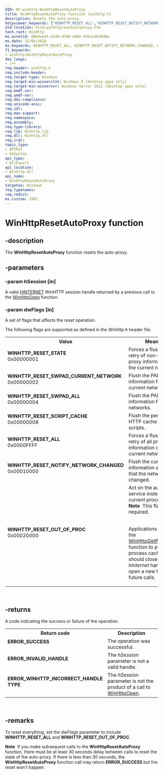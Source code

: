 ```yaml
---
UID: NF:winhttp.WinHttpResetAutoProxy
title: WinHttpResetAutoProxy function (winhttp.h)
description: Resets the auto-proxy.
helpviewer_keywords: ["WINHTTP_RESET_ALL","WINHTTP_RESET_NOTIFY_NETWORK_CHANGED","WINHTTP_RESET_OUT_OF_PROC","WINHTTP_RESET_SCRIPT_CACHE","WINHTTP_RESET_STATE","WINHTTP_RESET_SWPAD_ALL","WINHTTP_RESET_SWPAD_CURRENT_NETWORK","WinHttpResetAutoProxy","WinHttpResetAutoProxy function [WinHTTP]","http.winhttpresetautoproxy","winhttp/WinHttpResetAutoProxy"]
old-location: http\winhttpresetautoproxy.htm
tech.root: WinHttp
ms.assetid: 08b4ea41-4349-4746-a98e-93ba1db20d0e
ms.date: 12/05/2018
ms.keywords: WINHTTP_RESET_ALL, WINHTTP_RESET_NOTIFY_NETWORK_CHANGED, WINHTTP_RESET_OUT_OF_PROC, WINHTTP_RESET_SCRIPT_CACHE, WINHTTP_RESET_STATE, WINHTTP_RESET_SWPAD_ALL, WINHTTP_RESET_SWPAD_CURRENT_NETWORK, WinHttpResetAutoProxy, WinHttpResetAutoProxy function [WinHTTP], http.winhttpresetautoproxy, winhttp/WinHttpResetAutoProxy
f1_keywords:
- winhttp/WinHttpResetAutoProxy
dev_langs:
- c++
req.header: winhttp.h
req.include-header: 
req.target-type: Windows
req.target-min-winverclnt: Windows 8 [desktop apps only]
req.target-min-winversvr: Windows Server 2012 [desktop apps only]
req.kmdf-ver: 
req.umdf-ver: 
req.ddi-compliance: 
req.unicode-ansi: 
req.idl: 
req.max-support: 
req.namespace: 
req.assembly: 
req.type-library: 
req.lib: Winhttp.lib
req.dll: Winhttp.dll
req.irql: 
topic_type:
- APIRef
- kbSyntax
api_type:
- DllExport
api_location:
- Winhttp.dll
api_name:
- WinHttpResetAutoProxy
targetos: Windows
req.typenames: 
req.redist: 
ms.custom: 19H1
---
```


# WinHttpResetAutoProxy function


## -description


The <b>WinHttpResetAutoProxy</b> function resets the auto-proxy.


## -parameters




### -param hSession [in]

A valid 
<a href="https://docs.microsoft.com/windows/desktop/WinHttp/hinternet-handles-in-winhttp">HINTERNET</a> WinHTTP session handle returned by a previous call to 
the <a href="https://docs.microsoft.com/windows/desktop/api/winhttp/nf-winhttp-winhttpopen">WinHttpOpen</a> function. 


### -param dwFlags [in]

A set of flags that affects the reset operation.


The following flags are supported as defined in the <i>Winhttp.h</i> header file.



<table>
<tr>
<th>Value</th>
<th>Meaning</th>
</tr>
<tr>
<td width="40%"><a id="WINHTTP_RESET_STATE"></a><a id="winhttp_reset_state"></a><dl>
<dt><b>WINHTTP_RESET_STATE</b></dt>
<dt>0x00000001</dt>
</dl>
</td>
<td width="60%">
Forces a flush and retry of non-persistent proxy information on the current network.

</td>
</tr>
<tr>
<td width="40%"><a id="WINHTTP_RESET_SWPAD_CURRENT_NETWORK"></a><a id="winhttp_reset_swpad_current_network"></a><dl>
<dt><b>WINHTTP_RESET_SWPAD_CURRENT_NETWORK</b></dt>
<dt>0x00000002</dt>
</dl>
</td>
<td width="60%">
Flush the PAD information for the current network.

</td>
</tr>
<tr>
<td width="40%"><a id="WINHTTP_RESET_SWPAD_ALL"></a><a id="winhttp_reset_swpad_all"></a><dl>
<dt><b>WINHTTP_RESET_SWPAD_ALL</b></dt>
<dt>0x00000004</dt>
</dl>
</td>
<td width="60%">
Flush the PAD information for all networks.

</td>
</tr>
<tr>
<td width="40%"><a id="WINHTTP_RESET_SCRIPT_CACHE"></a><a id="winhttp_reset_script_cache"></a><dl>
<dt><b>WINHTTP_RESET_SCRIPT_CACHE</b></dt>
<dt>0x00000008</dt>
</dl>
</td>
<td width="60%">
Flush the persistent HTTP cache of proxy scripts.

</td>
</tr>
<tr>
<td width="40%"><a id="WINHTTP_RESET_ALL"></a><a id="winhttp_reset_all"></a><dl>
<dt><b>WINHTTP_RESET_ALL</b></dt>
<dt>0x0000FFFF</dt>
</dl>
</td>
<td width="60%">
Forces a flush and retry of all proxy information on the current network.

</td>
</tr>
<tr>
<td width="40%"><a id="WINHTTP_RESET_NOTIFY_NETWORK_CHANGED"></a><a id="winhttp_reset_notify_network_changed"></a><dl>
<dt><b>WINHTTP_RESET_NOTIFY_NETWORK_CHANGED</b></dt>
<dt>0x00010000</dt>
</dl>
</td>
<td width="60%">
Flush the current proxy information and notify that the network changed.

</td>
</tr>
<tr>
<td width="40%"><a id="WINHTTP_RESET_OUT_OF_PROC"></a><a id="winhttp_reset_out_of_proc"></a><dl>
<dt><b>WINHTTP_RESET_OUT_OF_PROC</b></dt>
<dt>0x00020000</dt>
</dl>
</td>
<td width="60%">
Act on the autoproxy service instead of the current process.  <div class="alert"><b>Note</b>  This flag is required.</div>
<div> </div>


Applications that use the  <a href="https://docs.microsoft.com/windows/desktop/api/winhttp/nf-winhttp-winhttpgetproxyforurl">WinHttpGetProxyForUrl</a> function to purge in-process caching should close the <i>hInternet</i> handle and open a new handle for future calls.

</td>
</tr>
</table>
 


## -returns




A code indicating the success or failure of the operation.



<table>
<tr>
<th>Return code</th>
<th>Description</th>
</tr>
<tr>
<td width="40%">
<dl>
<dt><b>ERROR_SUCCESS</b></dt>
</dl>
</td>
<td width="60%">
The operation was successful.

</td>
</tr>
<tr>
<td width="40%">
<dl>
<dt><b>ERROR_INVALID_HANDLE</b></dt>
</dl>
</td>
<td width="60%">
The <i>hSession</i> parameter is not a valid handle.

</td>
</tr>
<tr>
<td width="40%">
<dl>
<dt><b>ERROR_WINHTTP_INCORRECT_HANDLE TYPE</b></dt>
</dl>
</td>
<td width="60%">
The <i>hSession</i> parameter is not the product of a call to <a href="https://docs.microsoft.com/windows/desktop/api/winhttp/nf-winhttp-winhttpopen">WinHttpOpen</a>.

</td>
</tr>
</table>
 




## -remarks



To reset everything, set the <i>dwFlags</i> parameter to include <b>WINHTTP_RESET_ALL</b> and <b>WINHTTP_RESET_OUT_OF_PROC</b>. 



<div class="alert"><b>Note</b>  If you make subsequent calls to the <b>WinHttpResetAutoProxy</b> function, there must be at least 30 seconds delay between calls to reset the state of the auto-proxy. If there is less than 30 seconds, the <b>WinHttpResetAutoProxy</b> function call may return <b>ERROR_SUCCESS</b> but the reset won't happen. 
</div>
<div> </div>




